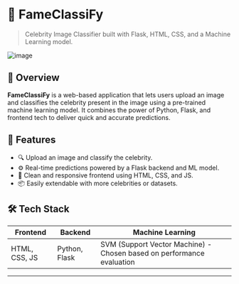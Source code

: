 

# 🌟 FameClassiFy

> Celebrity Image Classifier built with Flask, HTML, CSS, and a Machine Learning model.


![image](https://github.com/user-attachments/assets/70b39932-f677-4d99-b106-bcf957b20504)











## 🚀 Overview

**FameClassiFy** is a web-based application that lets users upload an image and classifies the celebrity present in the image using a pre-trained machine learning model. It combines the power of Python, Flask, and frontend tech to deliver quick and accurate predictions.



## 🧠 Features

- 🔍 Upload an image and classify the celebrity.
- ⚙️ Real-time predictions powered by a Flask backend and ML model.
- 🎨 Clean and responsive frontend using HTML, CSS, and JS.
- 📦 Easily extendable with more celebrities or datasets.



## 🛠️ Tech Stack

| Frontend        | Backend        | Machine Learning                                                      |
|-----------------|----------------|-----------------------------------------------------------------------|
| HTML, CSS, JS   | Python, Flask  | SVM (Support Vector Machine) - Chosen based on performance evaluation | 

---


